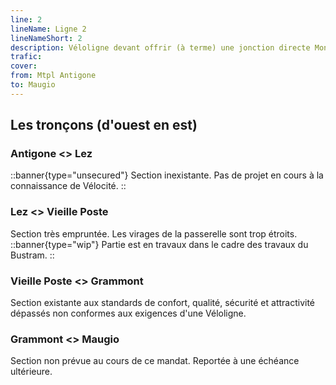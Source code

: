 ```yaml
---
line: 2
lineName: Ligne 2
lineNameShort: 2
description: Véloligne devant offrir (à terme) une jonction directe Montpellier<>Mauguio via Grammont
trafic: 
cover: 
from: Mtpl Antigone
to: Maugio
---
```


## Les tronçons (d'ouest en est)

### Antigone <> Lez

::banner{type="unsecured"}
Section inexistante. Pas de projet en cours à la connaissance de Vélocité.
::

### Lez <> Vieille Poste

Section très empruntée. Les virages de la passerelle sont trop étroits.
::banner{type="wip"}
Partie est en travaux dans le cadre des travaux du Bustram.
::

### Vieille Poste <> Grammont

Section existante aux standards de confort, qualité, sécurité et attractivité dépassés non conformes aux exigences d'une Véloligne.

### Grammont <> Maugio

Section non prévue au cours de ce mandat. Reportée à une échéance ultérieure.
